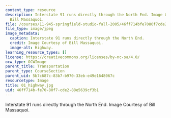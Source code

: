 ```yaml
---
content_type: resource
description: Interstate 91 runs directly through the North End. Image Courtesy of
  Bill Massaquoi.
file: /courses/11-945-springfield-studio-fall-2005/46ff714bfe7080f7cde288e5639cf3b1_01_highway.jpg
file_type: image/jpeg
image_metadata:
  caption: Interstate 91 runs directly through the North End.
  credit: Image Courtesy of Bill Massaquoi.
  image-alt: Highway.
learning_resource_types: []
license: https://creativecommons.org/licenses/by-nc-sa/4.0/
ocw_type: OCWImage
parent_title: Transportation
parent_type: CourseSection
parent_uid: 5b7c687c-83b7-b970-33eb-e49e1648067c
resourcetype: Image
title: 01_highway.jpg
uid: 46ff714b-fe70-80f7-cde2-88e5639cf3b1
---
```

Interstate 91 runs directly through the North End. Image Courtesy of Bill Massaquoi.
